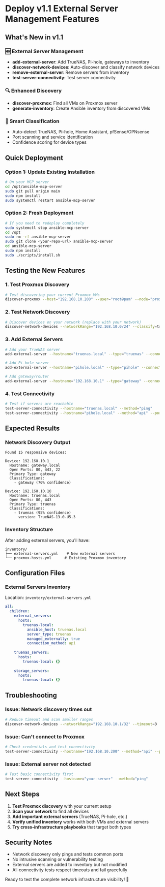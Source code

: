 # Deploy v1.1 External Server Management Features

## What's New in v1.1

### 🆕 External Server Management
- **add-external-server**: Add TrueNAS, Pi-hole, gateways to inventory
- **discover-network-devices**: Auto-discover and classify network devices  
- **remove-external-server**: Remove servers from inventory
- **test-server-connectivity**: Test server connectivity

### 🔍 Enhanced Discovery
- **discover-proxmox**: Find all VMs on Proxmox server
- **generate-inventory**: Create Ansible inventory from discovered VMs

### 🎯 Smart Classification
- Auto-detect TrueNAS, Pi-hole, Home Assistant, pfSense/OPNsense
- Port scanning and service identification
- Confidence scoring for device types

## Quick Deployment

### Option 1: Update Existing Installation
```bash
# On your MCP server
cd /opt/ansible-mcp-server
sudo git pull origin main
sudo npm install
sudo systemctl restart ansible-mcp-server
```

### Option 2: Fresh Deployment
```bash
# If you need to redeploy completely
sudo systemctl stop ansible-mcp-server
cd /opt
sudo rm -rf ansible-mcp-server
sudo git clone <your-repo-url> ansible-mcp-server
cd ansible-mcp-server
sudo npm install
sudo ./scripts/install.sh
```

## Testing the New Features

### 1. Test Proxmox Discovery
```bash
# Test discovering your current Proxmox VMs
discover-proxmox --host="192.168.10.200" --user="root@pam" --node="proxmox"
```

### 2. Test Network Discovery
```bash
# Discover devices on your network (replace with your network)
discover-network-devices --networkRange="192.168.10.0/24" --classify=true
```

### 3. Add External Servers
```bash
# Add your TrueNAS server
add-external-server --hostname="truenas.local" --type="truenas" --connection='{"method":"api","port":443}'

# Add Pi-hole server
add-external-server --hostname="pihole.local" --type="pihole" --connection='{"method":"api","port":80}'

# Add gateway/router
add-external-server --hostname="192.168.10.1" --type="gateway" --connection='{"method":"ssh","port":22,"username":"admin"}'
```

### 4. Test Connectivity
```bash
# Test if servers are reachable
test-server-connectivity --hostname="truenas.local" --method="ping"
test-server-connectivity --hostname="pihole.local" --method="api" --port=80
```

## Expected Results

### Network Discovery Output
```
Found 15 responsive devices:

Device: 192.168.10.1
  Hostname: gateway.local
  Open Ports: 80, 443, 22
  Primary Type: gateway
  Classifications:
    - gateway (70% confidence)

Device: 192.168.10.10
  Hostname: truenas.local
  Open Ports: 80, 443
  Primary Type: truenas
  Classifications:
    - truenas (95% confidence)
      version: TrueNAS-13.0-U5.3
```

### Inventory Structure
After adding external servers, you'll have:
```
inventory/
├── external-servers.yml    # New external servers
└── proxmox-hosts.yml      # Existing Proxmox inventory
```

## Configuration Files

### External Servers Inventory
Location: `inventory/external-servers.yml`
```yaml
all:
  children:
    external_servers:
      hosts:
        truenas-local:
          ansible_host: truenas.local
          server_type: truenas
          managed_externally: true
          connection_method: api
    
    truenas_servers:
      hosts:
        truenas-local: {}
    
    storage_servers:
      hosts:
        truenas-local: {}
```

## Troubleshooting

### Issue: Network discovery times out
```bash
# Reduce timeout and scan smaller ranges
discover-network-devices --networkRange="192.168.10.1/32" --timeout=3
```

### Issue: Can't connect to Proxmox
```bash
# Check credentials and test connectivity
test-server-connectivity --hostname="192.168.10.200" --method="api" --port=8006
```

### Issue: External server not detected
```bash
# Test basic connectivity first
test-server-connectivity --hostname="your-server" --method="ping"
```

## Next Steps

1. **Test Proxmox discovery** with your current setup
2. **Scan your network** to find all devices
3. **Add important external servers** (TrueNAS, Pi-hole, etc.)
4. **Verify unified inventory** works with both VMs and external servers
5. **Try cross-infrastructure playbooks** that target both types

## Security Notes

- Network discovery only pings and tests common ports
- No intrusive scanning or vulnerability testing
- External servers are added to inventory but not modified
- All connectivity tests respect timeouts and fail gracefully

Ready to test the complete network infrastructure visibility! 🚀
